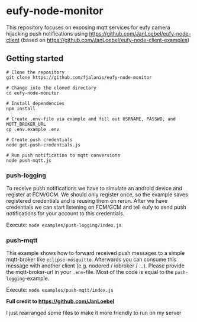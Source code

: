# eufy-node-monitor

This repository focuses on exposing mqtt services for eufy camera hijacking push notifications using https://github.com/JanLoebel/eufy-node-client (based on https://github.com/JanLoebel/eufy-node-client-examples)

## Getting started
```
# Clone the repository
git clone https://github.com/fjalanis/eufy-node-monitor

# Change into the cloned directory
cd eufy-node-monitor

# Install dependencies
npm install

# Create .env-file via example and fill out USRNAME, PASSWD, and MQTT_BROKER_URL
cp .env.example .env

# Create push credentials
node get-push-credentials.js

# Run push notification to mqtt conversions
node push-mqtt.js
```

### push-logging
To receive push notifications we have to simulate an android device and register at FCM/GCM. We should only register once, so the example saves registered credentials and is reusing them on rerun. After we have credentials we can start listening on FCM/GCM and tell eufy to send push notifications for your account to this credentials.

Execute: `node examples/push-logging/index.js` 

### push-mqtt
This example shows how to forward received push messages to a simple mqtt-broker like `eclipse-mosquitto`. Afterwards you can consume this message with another client (e.g. nodered / iobroker / ...). Please provide the mqtt-broker-url in your `.env`-file. Most of the code is equal to the `push-logging`-example.

Execute: `node examples/push-mqtt/index.js` 

**Full credit to https://github.com/JanLoebel**

I just rearranged some files to make it more friendly to run on my server